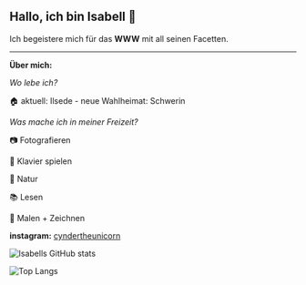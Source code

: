 ## Hallo, ich bin Isabell :unicorn:

Ich begeistere mich für das **WWW** mit all seinen Facetten. 

___
**Über mich:**

*Wo lebe ich?*

:house: aktuell: Ilsede - neue Wahlheimat: Schwerin

*Was mache ich in meiner Freizeit?*

:camera: Fotografieren 

:musical_keyboard: Klavier spielen 

:deciduous_tree: Natur 

:books: Lesen 

:art: Malen + Zeichnen




**instagram:** [cyndertheunicorn](https://www.instagram.com/cyndertheunicorn/)

![Isabells GitHub stats](https://github-readme-stats.vercel.app/api?username=isabellpaulmann&theme=dark&show_icons=true)


![Top Langs](https://github-readme-stats.vercel.app/api/top-langs/?username=isabellpaulmann&react&layout=compact&theme=dark)

